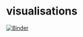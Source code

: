 # visualisations

[![Binder](https://mybinder.org/badge_logo.svg)](https://mybinder.org/v2/gh/m-njera/visualisations?filepath=visualisations)
